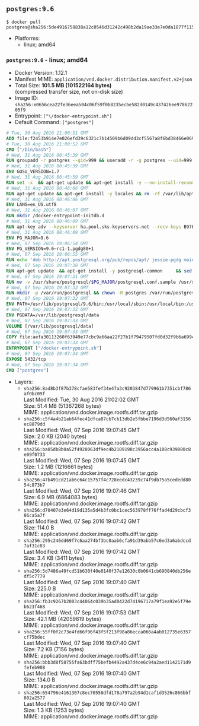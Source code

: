 ## `postgres:9.6`

```console
$ docker pull postgres@sha256:5de4916758838a12c0546d31242c498b2da19ae33e7e0da1877f11549df3a219
```

-	Platforms:
	-	linux; amd64

### `postgres:9.6` - linux; amd64

-	Docker Version: 1.12.1
-	Manifest MIME: `application/vnd.docker.distribution.manifest.v2+json`
-	Total Size: **101.5 MB (101522164 bytes)**  
	(compressed transfer size, not on-disk size)
-	Image ID: `sha256:e0656cea22fe36eea504c06f59f0b8235ecbe582d0149c437426ee97862205f9`
-	Entrypoint: `["\/docker-entrypoint.sh"]`
-	Default Command: `["postgres"]`

```dockerfile
# Tue, 30 Aug 2016 21:00:51 GMT
ADD file:f2453b914e7e026efd39c6321c7b14509b6d09dd3cf5567a8f6bd38466e06954 in / 
# Tue, 30 Aug 2016 21:00:52 GMT
CMD ["/bin/bash"]
# Wed, 31 Aug 2016 00:45:39 GMT
RUN groupadd -r postgres --gid=999 && useradd -r -g postgres --uid=999 postgres
# Wed, 31 Aug 2016 00:45:39 GMT
ENV GOSU_VERSION=1.7
# Wed, 31 Aug 2016 00:45:59 GMT
RUN set -x 	&& apt-get update && apt-get install -y --no-install-recommends ca-certificates wget && rm -rf /var/lib/apt/lists/* 	&& wget -O /usr/local/bin/gosu "https://github.com/tianon/gosu/releases/download/$GOSU_VERSION/gosu-$(dpkg --print-architecture)" 	&& wget -O /usr/local/bin/gosu.asc "https://github.com/tianon/gosu/releases/download/$GOSU_VERSION/gosu-$(dpkg --print-architecture).asc" 	&& export GNUPGHOME="$(mktemp -d)" 	&& gpg --keyserver ha.pool.sks-keyservers.net --recv-keys B42F6819007F00F88E364FD4036A9C25BF357DD4 	&& gpg --batch --verify /usr/local/bin/gosu.asc /usr/local/bin/gosu 	&& rm -r "$GNUPGHOME" /usr/local/bin/gosu.asc 	&& chmod +x /usr/local/bin/gosu 	&& gosu nobody true 	&& apt-get purge -y --auto-remove ca-certificates wget
# Wed, 31 Aug 2016 00:46:06 GMT
RUN apt-get update && apt-get install -y locales && rm -rf /var/lib/apt/lists/* 	&& localedef -i en_US -c -f UTF-8 -A /usr/share/locale/locale.alias en_US.UTF-8
# Wed, 31 Aug 2016 00:46:06 GMT
ENV LANG=en_US.utf8
# Wed, 31 Aug 2016 00:46:07 GMT
RUN mkdir /docker-entrypoint-initdb.d
# Wed, 31 Aug 2016 00:46:09 GMT
RUN apt-key adv --keyserver ha.pool.sks-keyservers.net --recv-keys B97B0AFCAA1A47F044F244A07FCC7D46ACCC4CF8
# Wed, 31 Aug 2016 00:46:09 GMT
ENV PG_MAJOR=9.6
# Wed, 07 Sep 2016 19:06:54 GMT
ENV PG_VERSION=9.6~rc1-1.pgdg80+1
# Wed, 07 Sep 2016 19:06:55 GMT
RUN echo 'deb http://apt.postgresql.org/pub/repos/apt/ jessie-pgdg main' $PG_MAJOR > /etc/apt/sources.list.d/pgdg.list
# Wed, 07 Sep 2016 19:07:30 GMT
RUN apt-get update 	&& apt-get install -y postgresql-common 	&& sed -ri 's/#(create_main_cluster) .*$/\1 = false/' /etc/postgresql-common/createcluster.conf 	&& apt-get install -y 		postgresql-$PG_MAJOR=$PG_VERSION 		postgresql-contrib-$PG_MAJOR=$PG_VERSION 	&& rm -rf /var/lib/apt/lists/*
# Wed, 07 Sep 2016 19:07:31 GMT
RUN mv -v /usr/share/postgresql/$PG_MAJOR/postgresql.conf.sample /usr/share/postgresql/ 	&& ln -sv ../postgresql.conf.sample /usr/share/postgresql/$PG_MAJOR/ 	&& sed -ri "s!^#?(listen_addresses)\s*=\s*\S+.*!\1 = '*'!" /usr/share/postgresql/postgresql.conf.sample
# Wed, 07 Sep 2016 19:07:32 GMT
RUN mkdir -p /var/run/postgresql && chown -R postgres /var/run/postgresql
# Wed, 07 Sep 2016 19:07:32 GMT
ENV PATH=/usr/lib/postgresql/9.6/bin:/usr/local/sbin:/usr/local/bin:/usr/sbin:/usr/bin:/sbin:/bin
# Wed, 07 Sep 2016 19:07:32 GMT
ENV PGDATA=/var/lib/postgresql/data
# Wed, 07 Sep 2016 19:07:33 GMT
VOLUME [/var/lib/postgresql/data]
# Wed, 07 Sep 2016 19:07:33 GMT
COPY file:aefa30113260f63949e77cbc9a66aa22f27b1f79479507fd0d32f9b6a6994d69 in / 
# Wed, 07 Sep 2016 19:07:33 GMT
ENTRYPOINT ["/docker-entrypoint.sh"]
# Wed, 07 Sep 2016 19:07:34 GMT
EXPOSE 5432/tcp
# Wed, 07 Sep 2016 19:07:34 GMT
CMD ["postgres"]
```

-	Layers:
	-	`sha256:8ad8b3f87b378cfae583fef34e47a3c9203847d779961b7351cbf786af0bc09f`  
		Last Modified: Tue, 30 Aug 2016 21:02:02 GMT  
		Size: 51.4 MB (51367268 bytes)  
		MIME: application/vnd.docker.image.rootfs.diff.tar.gzip
	-	`sha256:c5f4a4b21ab64fec41dfca87cb7cb13db2e5fbbe7196d3d560af3156ec8879dd`  
		Last Modified: Wed, 07 Sep 2016 19:07:45 GMT  
		Size: 2.0 KB (2040 bytes)  
		MIME: application/vnd.docker.image.rootfs.diff.tar.gzip
	-	`sha256:ba05db8b0a52f4928063df9ec4b2109198c3956acc4a108c939080c8e09f0733`  
		Last Modified: Wed, 07 Sep 2016 19:07:45 GMT  
		Size: 1.2 MB (1216661 bytes)  
		MIME: application/vnd.docker.image.rootfs.diff.tar.gzip
	-	`sha256:47b491cd21ab6c64c15757f4c728eedc43239c74f9db75a5cededd8054c873b7`  
		Last Modified: Wed, 07 Sep 2016 19:07:46 GMT  
		Size: 6.9 MB (6864083 bytes)  
		MIME: application/vnd.docker.image.rootfs.diff.tar.gzip
	-	`sha256:d70407e3e64d19d135a5d4b3fc0bc1cec563978ff76ffad4d29cbcf386ca5a7f`  
		Last Modified: Wed, 07 Sep 2016 19:07:42 GMT  
		Size: 114.0 B  
		MIME: application/vnd.docker.image.rootfs.diff.tar.gzip
	-	`sha256:295c246dd69f7c6aa274bf3bc0aab6cfa91d39abb57c6ed3a6abdccd7af31c83`  
		Last Modified: Wed, 07 Sep 2016 19:07:42 GMT  
		Size: 3.4 KB (3411 bytes)  
		MIME: application/vnd.docker.image.rootfs.diff.tar.gzip
	-	`sha256:5d7486a49fcd51b630f40e0140f37e12630c0b0641cb690840db256edf5c7779`  
		Last Modified: Wed, 07 Sep 2016 19:07:40 GMT  
		Size: 225.0 B  
		MIME: application/vnd.docker.image.rootfs.diff.tar.gzip
	-	`sha256:fb3c9267b2003c44064c039b35ad0422d74196717a79f1ea92e5f79eb623f468`  
		Last Modified: Wed, 07 Sep 2016 19:07:53 GMT  
		Size: 42.1 MB (42059819 bytes)  
		MIME: application/vnd.docker.image.rootfs.diff.tar.gzip
	-	`sha256:55ff0f2c73e4fd66f96f43f5f213f98a86ecca066a4ab012735e6357cf75bdec`  
		Last Modified: Wed, 07 Sep 2016 19:07:40 GMT  
		Size: 7.2 KB (7156 bytes)  
		MIME: application/vnd.docker.image.rootfs.diff.tar.gzip
	-	`sha256:bbb3d8f58755fa63bdff75befb4492a437d4ce6c94a2aed1142171d9fefeb908`  
		Last Modified: Wed, 07 Sep 2016 19:07:40 GMT  
		Size: 134.0 B  
		MIME: application/vnd.docker.image.rootfs.diff.tar.gzip
	-	`sha256:654796e4161307c8ec70558dfd178a797a2b94d1caf1d3526c866bbf802a2577`  
		Last Modified: Wed, 07 Sep 2016 19:07:40 GMT  
		Size: 1.3 KB (1253 bytes)  
		MIME: application/vnd.docker.image.rootfs.diff.tar.gzip
